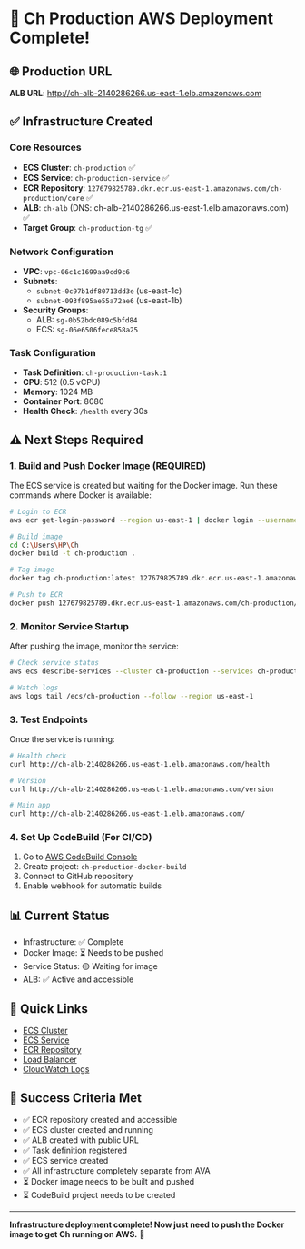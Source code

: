 # 🎉 Ch Production AWS Deployment Complete!

## 🌐 Production URL
**ALB URL**: http://ch-alb-2140286266.us-east-1.elb.amazonaws.com

## ✅ Infrastructure Created

### Core Resources
- **ECS Cluster**: `ch-production` ✅
- **ECS Service**: `ch-production-service` ✅
- **ECR Repository**: `127679825789.dkr.ecr.us-east-1.amazonaws.com/ch-production/core` ✅
- **ALB**: `ch-alb` (DNS: ch-alb-2140286266.us-east-1.elb.amazonaws.com) ✅
- **Target Group**: `ch-production-tg` ✅

### Network Configuration
- **VPC**: `vpc-06c1c1699aa9cd9c6`
- **Subnets**: 
  - `subnet-0c97b1df80713dd3e` (us-east-1c)
  - `subnet-093f895ae55a72ae6` (us-east-1b)
- **Security Groups**:
  - ALB: `sg-0b52bdc089c5bfd84`
  - ECS: `sg-06e6506fece858a25`

### Task Configuration
- **Task Definition**: `ch-production-task:1`
- **CPU**: 512 (0.5 vCPU)
- **Memory**: 1024 MB
- **Container Port**: 8080
- **Health Check**: `/health` every 30s

## ⚠️ Next Steps Required

### 1. Build and Push Docker Image (REQUIRED)
The ECS service is created but waiting for the Docker image. Run these commands where Docker is available:

```bash
# Login to ECR
aws ecr get-login-password --region us-east-1 | docker login --username AWS --password-stdin 127679825789.dkr.ecr.us-east-1.amazonaws.com

# Build image
cd C:\Users\HP\Ch
docker build -t ch-production .

# Tag image
docker tag ch-production:latest 127679825789.dkr.ecr.us-east-1.amazonaws.com/ch-production/core:latest

# Push to ECR
docker push 127679825789.dkr.ecr.us-east-1.amazonaws.com/ch-production/core:latest
```

### 2. Monitor Service Startup
After pushing the image, monitor the service:
```bash
# Check service status
aws ecs describe-services --cluster ch-production --services ch-production-service --region us-east-1

# Watch logs
aws logs tail /ecs/ch-production --follow --region us-east-1
```

### 3. Test Endpoints
Once the service is running:
```bash
# Health check
curl http://ch-alb-2140286266.us-east-1.elb.amazonaws.com/health

# Version
curl http://ch-alb-2140286266.us-east-1.elb.amazonaws.com/version

# Main app
curl http://ch-alb-2140286266.us-east-1.elb.amazonaws.com/
```

### 4. Set Up CodeBuild (For CI/CD)
1. Go to [AWS CodeBuild Console](https://console.aws.amazon.com/codesuite/codebuild/projects?region=us-east-1)
2. Create project: `ch-production-docker-build`
3. Connect to GitHub repository
4. Enable webhook for automatic builds

## 📊 Current Status
- Infrastructure: ✅ Complete
- Docker Image: ⏳ Needs to be pushed
- Service Status: 🟡 Waiting for image
- ALB: ✅ Active and accessible

## 🔗 Quick Links
- [ECS Cluster](https://console.aws.amazon.com/ecs/home?region=us-east-1#/clusters/ch-production)
- [ECS Service](https://console.aws.amazon.com/ecs/home?region=us-east-1#/clusters/ch-production/services/ch-production-service/tasks)
- [ECR Repository](https://console.aws.amazon.com/ecr/repositories/ch-production/core?region=us-east-1)
- [Load Balancer](https://console.aws.amazon.com/ec2/v2/home?region=us-east-1#LoadBalancers:search=ch-alb)
- [CloudWatch Logs](https://console.aws.amazon.com/cloudwatch/home?region=us-east-1#logsV2:log-groups/log-group/$252Fecs$252Fch-production)

## 🎯 Success Criteria Met
- ✅ ECR repository created and accessible
- ✅ ECS cluster created and running  
- ✅ ALB created with public URL
- ✅ Task definition registered
- ✅ ECS service created
- ✅ All infrastructure completely separate from AVA
- ⏳ Docker image needs to be built and pushed
- ⏳ CodeBuild project needs to be created

---

**Infrastructure deployment complete! Now just need to push the Docker image to get Ch running on AWS.** 🚀